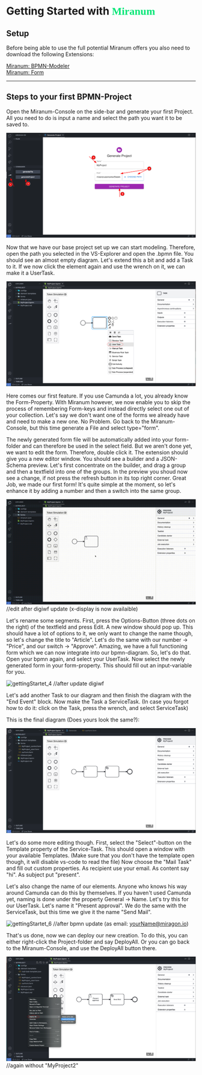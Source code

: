 
# Getting Started with <h style="font-family: Academy Engraved LET; color:#00E676">Miranum</h>

## Setup
Before being able to use the full potential Miranum offers you also need to download the following Extensions:

[Miranum: BPMN-Modeler](https://marketplace.visualstudio.com/items?itemName=miragon-gmbh.vs-code-bpmn-modeler) \
[Miranum: Form](https://marketplace.visualstudio.com/items?itemName=miragon-gmbh.vs-code-vuetify-jsonschema-builder)

<hr>

## Steps to your first BPMN-Project
Open the Miranum-Console on the side-bar and generate your first Project.
All you need to do is input a name and select the path you want it to be saved to.

![gettingStartet_1](../images/gettingStartet/gettingStartet_step1.png)

Now that we have our base project set up we can start modeling. 
Therefore, open the path you selected in the VS-Explorer and open the .bpmn file.
You should see an almost empty diagram. Let's extend this a bit and add a Task to it.
If we now click the element again and use the wrench on it, we can make it a UserTask.

![gettingStartet_2](../images/gettingStartet/gettingStartet_step2.png)

Here comes our first feature. If you use Camunda a lot, you already know the Form-Property.
With Miranum however, we now enable you to skip the process of remembering Form-keys and instead directly select one out of your collection.
Let's say we don't want one of the forms we already have and need to make a new one. No Problem.
Go back to the Miranum-Console, but this time generate a File and select type="form".

The newly generated form file will be automatically added into your form-folder and can therefore be used in the select field.
But we aren't done yet, we want to edit the form. Therefore, double click it.
The extension should give you a new editor window. You should see a builder and a JSON-Schema preview.
Let's first concentrate on the builder, and drag a group and then a textfield into one of the groups. 
In the preview you shoud now see a change, if not press the refresh button in its top right corner.
Great Job, we made our first form! It's quite simple at the moment, so let's enhance it by adding a number and then a switch into the same group.

![gettingStartet_3](../images/gettingStartet/gettingStartet_step3.gif) //edit after digiwf update (x-display is now availaible)

Let's rename some segments. First, press the Options-Button (three dots on the right) of the textfield and press Edit. 
A new window should pop up. This should have a lot of options to it, we only want to change the name though, so let's change the title to "Article".
Let's do the same with our number -> "Price", and our switch -> "Approve".
Amazing, we have a full functioning form which we can now integrate into our bpmn-diagram.
So, let's do that. Open your bpmn again, and select your UserTask. 
Now select the newly generated form in your form-property. This should fill out an input-variable for you.

![gettingStartet_4](../images/gettingStartet/gettingStartet__step4.gif) //after update digiwf

Let's add another Task to our diagram and then finish the diagram with the "End Event" block.
Now make the Task a ServiceTask. (In case you forgot how to do it: click on the Task, press the wrench, and select ServiceTask)

This is the final diagram (Does yours look the same?):

![gettingStartet_5](../images/gettingStartet/gettingStartet_step5.png)

Let's do some more editing though. First, select the "Select"-button on the Template property of the Service-Task.
This should open a window with your available Templates. (Make sure that you don't have the template open though, it will disable vs-code to read the file) 
Now choose the "Mail Task" and fill out custom properties.
As recipient use your email. As content say "hi". As subject put "present".

Let's also change the name of our elements. Anyone who knows his way around Camunda can do this by themselves.
If you haven't used Camunda yet, naming is done under the property General -> Name.
Let's try this for our UserTask. Let's name it "Present approval". We do the same with the ServiceTask, but this time we give it the name "Send Mail".

![gettingStartet_6](../images/gettingStartet/gettingStartet__step6.gif) //after bpmn update (as email: yourName@miragon.io)

That's us done, now we can deploy our new creation. To do this, you can either right-click the Project-folder and say DeployAll.
Or you can go back to the Miranum-Console, and use the DeployAll button there.

![gettingStartet_7](../images/gettingStartet/gettingStartet_step7.png) //again without "MyProject2"
